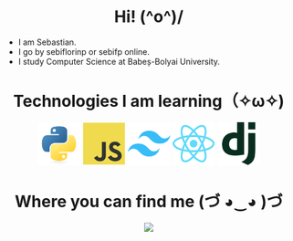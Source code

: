 <h1 align="center">Hi! (^o^)/</h1>

 * I am Sebastian.
  * I go by sebiflorinp or sebifp online.
  * I study Computer Science at Babeș-Bolyai University.
 

<h1 align="center">Technologies I am learning（✧ω✧)</h1>
<p align="center"><img src="https://github.com/devicons/devicon/blob/master/icons/python/python-original.svg" width="75"/>
 <img src="https://github.com/devicons/devicon/blob/master/icons/javascript/javascript-original.svg" width="75" /> 
 <img src="https://github.com/devicons/devicon/blob/master/icons/tailwindcss/tailwindcss-original.svg" width="75" />
 <img src="https://github.com/devicons/devicon/blob/master/icons/react/react-original.svg" width="75" />
 <img src="https://github.com/devicons/devicon/blob/master/icons/django/django-plain.svg" width="75" />
</p>
<h1 align="center">Where you can find me (づ ◕‿◕ )づ</h1>


<p align="center" ><img src="https://dcbadge.vercel.app/api/shield/548606155317051405" /></p>
<!---
sebiflorinp/sebiflorinp is a ✨ special ✨ repository because its `README.md` (this file) appears on your GitHub profile.
You can click the Preview link to take a look at your changes.
--->
